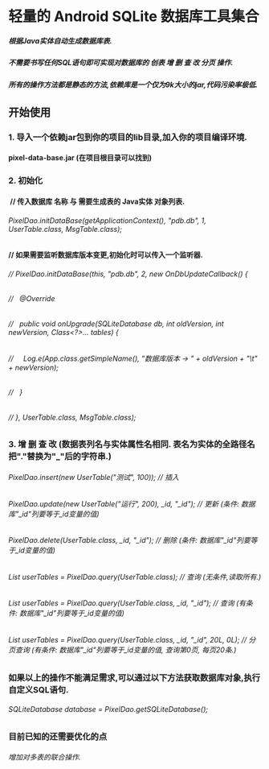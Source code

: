 # 轻量的 Android SQLite 数据库工具集合
##### 根据Java实体自动生成数据库表.
##### 不需要书写任何SQL语句即可实现对数据库的 创表 增 删 查 改 分页 操作. 
##### 所有的操作方法都是静态的方法,依赖库是一个仅为9k大小的jar,代码污染率极低.
## 开始使用
### 1. 导入一个依赖jar包到你的项目的lib目录,加入你的项目编译环境.
#### pixel-data-base.jar (在项目根目录可以找到)
### 2. 初始化
####  // 传入数据库 名称 与 需要生成表的 Java实体 对象列表.
######  PixelDao.initDataBase(getApplicationContext(), "pdb.db", 1, UserTable.class, MsgTable.class);
####   // 如果需要监听数据库版本变更,初始化时可以传入一个监听器.
###### // PixelDao.initDataBase(this, "pdb.db", 2, new OnDbUpdateCallback() {
###### //            &nbsp;&nbsp;@Override
###### //            &nbsp;&nbsp;public void onUpgrade(SQLiteDatabase db, int oldVersion, int newVersion, Class<?>... tables) {
###### //                &nbsp;&nbsp;&nbsp;&nbsp;Log.e(App.class.getSimpleName(), "数据库版本 -> " + oldVersion + "\t" + newVersion);
###### //            &nbsp;&nbsp;}
###### //        }, UserTable.class, MsgTable.class);
### 3. 增 删 查 改  (数据表列名与实体属性名相同. 表名为实体的全路径名把"."替换为"_"后的字符串.)
###### PixelDao.insert(new UserTable("测试", 100));  // 插入
###### PixelDao.update(new UserTable("运行", 200), _id, "_id");  // 更新 (条件: 数据库"_id"列要等于_id变量的值)
###### PixelDao.delete(UserTable.class, _id, "_id"); // 删除 (条件: 数据库"_id"列要等于_id变量的值)
###### List<UserTable> userTables = PixelDao.query(UserTable.class); // 查询 (无条件,读取所有.)
###### List<UserTable> userTables = PixelDao.query(UserTable.class, _id, "_id"); // 查询 (有条件: 数据库"_id"列要等于_id变量的值)
###### List<UserTable> userTables = PixelDao.query(UserTable.class, _id, "_id", 20L, 0L); // 分页查询 (有条件: 数据库"_id"列要等于_id变量的值, 查询第0页, 每页20条.)
### 如果以上的操作不能满足需求,可以通过以下方法获取数据库对象,执行自定义SQL语句.
###### SQLiteDatabase database = PixelDao.getSQLiteDatabase();
### 目前已知的还需要优化的点
###### 增加对多表的联合操作.

